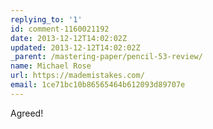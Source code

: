 ```yaml
---
replying_to: '1'
id: comment-1160021192
date: 2013-12-12T14:02:02Z
updated: 2013-12-12T14:02:02Z
_parent: /mastering-paper/pencil-53-review/
name: Michael Rose
url: https://mademistakes.com/
email: 1ce71bc10b86565464b612093d89707e
---
```


Agreed!
